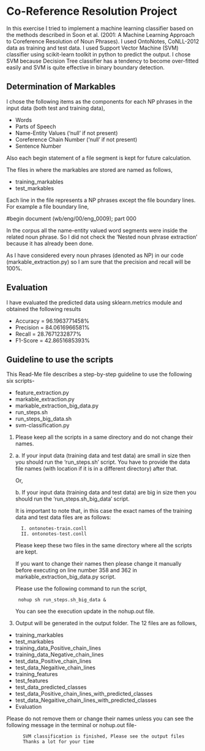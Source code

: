 # Co-Reference Resolution Project

In this exercise I tried to implement a machine learning classifier based on the methods described in Soon et al. (2001: A Machine Learning Approach to Coreference Resolution of Noun Phrases). I used OntoNotes, CoNLL-2012 data as training and test data. I used Support Vector Machine (SVM) classifier using scikit-learn toolkit in python to predict the output. I chose SVM because Decision Tree classifier has a tendency to become over-fitted easily and SVM is quite effective in binary boundary detection. 

## Determination of Markables

I chose the following items as the components for each NP phrases in the input data (both test and training data),

* Words
* Parts of Speech
* Name-Entity Values (‘null’ if not present)
* Coreference Chain Number (‘null’ if not present)
* Sentence Number

Also each begin statement of a file segment is kept for future calculation.

The files in where the markables are stored are named as follows,

* training_markables
* test_markables

Each line in the file represents a NP phrases except the file boundary lines.  For example a file boundary line,

#begin document (wb/eng/00/eng_0009); part 000

In the corpus all the name-entity valued word segments were inside the related noun phrase. So I did not check the ‘Nested noun phrase extraction’ because it has already been done.

As I have considered every noun phrases (denoted as NP) in our code (markable_extraction.py) so I am sure that the precision and recall will be 100%.

## Evaluation

I have evaluated the predicted data using sklearn.metrics module and obtained the following results 
* Accuracy = 96.1963771458%
* Precision = 84.0616966581%
* Recall = 28.7671232877%
* F1-Score = 42.8651685393%

## Guideline to use the scripts

This Read-Me file describes a step-by-step guideline to use the following six scripts-

* feature_extraction.py
* markable_extraction.py
* markable_extraction_big_data.py
* run_steps.sh
* run_steps_big_data.sh
* svm-classification.py

1. Please keep all the scripts in a same directory and do not change their names. 


2. a. If your input data (training data and test data) are small in size then you should run the ‘run_steps.sh’ script. You have to provide the data file names (with location if it is in a different directory) after that.
      
      Or,
   
   b. If your input data (training data and test data) are big in size then you should run the ‘run_steps.sh_big_data’ script. 
   
   It is important to note that, in this case the exact names of the training data and test data files are as follows:
      
         I. ontonotes-train.conll
         II. ontonotes-test.conll
         
      Please keep these two files in the same directory where all the scripts are kept. 
      
      If you want to change their names then please change it manually before executing on line number 358 and 362 in markable_extraction_big_data.py script.
      
      Please use the following command to run the script,
      
        nohup sh run_steps.sh_big_data &

      You can see the execution update in the nohup.out file.

3. Output will be generated in the output folder. The 12 files are as follows,

* training_markables
* test_markables
* training_data_Positive_chain_lines
* training_data_Negative_chain_lines
* test_data_Positive_chain_lines
* test_data_Negaitive_chain_lines
* training_features
* test_features
* test_data_predicted_classes
* test_data_Positive_chain_lines_with_predicted_classes
* test_data_Negaitive_chain_lines_with_predicted_classes
* Evaluation

Please do not remove them or change their names unless you can see the following message in the terminal or nohup.out file-

          SVM classification is finished, Please see the output files
          Thanks a lot for your time
